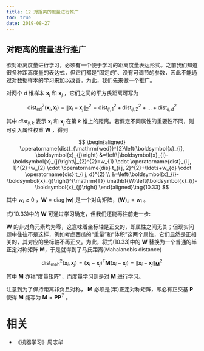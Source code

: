 ```yaml
---
title: 12 对距离的度量进行推广
toc: true
date: 2019-08-27
---
```



## 对距离的度量进行推广

欲对距离度量进行学习，必须有一个便于学习的距离度量表达形式。之前我们知道很多种距离度量的表达式，但它们都是“固定的”、没有可调节的参数，因此不能通过对数据样本的学习来加以改善。为此，我们先来做一个推广。


对两个 $d$ 维样本 $\boldsymbol{x}_{i}$ 和 $\boldsymbol{x}_{j}$ ，它们之间的平方氏距离可写为

$$
\operatorname{dist}_{\mathrm{ed}}^{2}\left(\boldsymbol{x}_{i}, \boldsymbol{x}_{j}\right)=\left\|\boldsymbol{x}_{i}-\boldsymbol{x}_{j}\right\|_{2}^{2}=\operatorname{dist}_{i j, 1}^{2}+\operatorname{dist}_{i j, 2}^{2}+\ldots+\operatorname{dist}_{i j, d}^{2}
$$

其中 $d i s t_{i j, k}$ 表示 $\boldsymbol{x}_{i}$ 和 $\boldsymbol{x}_{j}$ 在第 $k$ 维上的距离。若假定不同属性的重要性不同，则可引入属性权重 $\mathbf{W}$ ，得到

$$
\begin{aligned} \operatorname{dist}_{\mathrm{wed}}^{2}\left(\boldsymbol{x}_{i}, \boldsymbol{x}_{j}\right) &=\left\|\boldsymbol{x}_{i}-\boldsymbol{x}_{j}\right\|_{2}^{2}=w_{1} \cdot \operatorname{dist}_{i j, 1}^{2}+w_{2} \cdot \operatorname{dis} t_{i j, 2}^{2}+\ldots+w_{d} \cdot \operatorname{dis} t_{i j, d}^{2} \\ &=\left(\boldsymbol{x}_{i}-\boldsymbol{x}_{j}\right)^{\mathrm{T}} \mathbf{W}\left(\boldsymbol{x}_{i}-\boldsymbol{x}_{j}\right) \end{aligned}\tag{10.33}
$$


其中 $w_{i} \geqslant 0$ ，$\mathbf{W}=\operatorname{diag}(\boldsymbol{w})$ 是一个对角矩阵，$(\mathbf{W})_{i i}=w_{i}$ 。


式(10.33)中的 $\mathbf{W}$ 可通过学习确定，但我们还能再往前走一步:

$\mathbf{W}$ 的非对角元素均为零，这意味着坐标轴是正交的，即属性之间无关；但现实问题中往往不是这样，例如考虑西瓜的“重量”和“体积”这两个属性，它们显然是正相关的，其对应的坐标轴不再正交。为此，将式(10.33)中的 $\mathbf{W}$ 替换为一个普通的半正定对称矩阵 $\mathbf{M}$，于是就得到了马氏距离(Mahalanobis distance)

$$
\operatorname{dist}_{\operatorname{mah}}^{2}\left(\boldsymbol{x}_{i}, \boldsymbol{x}_{j}\right)=\left(\boldsymbol{x}_{i}-\boldsymbol{x}_{j}\right)^{\mathrm{T}} \mathbf{M}\left(\boldsymbol{x}_{i}-\boldsymbol{x}_{j}\right)=\left\|\boldsymbol{x}_{i}-\boldsymbol{x}_{j}\right\|_{\mathbf{M}}^{2}
$$

其中  $\mathbf{M}$ 亦称“度量矩阵”，而度量学习则是对 $\mathbf{M}$ 进行学习。

注意到为了保持距离非负且对称， $\mathbf{M}$ 必须是(半)正定对称矩阵，即必有正交基  $\mathbf{P}$ 使得  $\mathbf{M}$ 能写为 $\mathbf{M}=\mathbf{P} \mathbf{P}^{T}$ 。









# 相关

- 《机器学习》周志华
